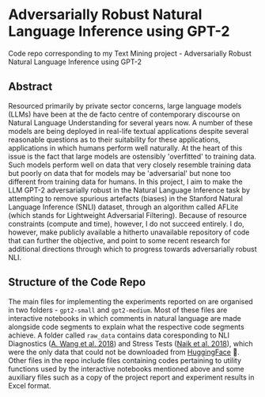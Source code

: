 # Adversarially Robust Natural Language Inference using GPT-2

Code repo corresponding to my Text Mining project - Adversarially Robust Natural Language Inference using GPT-2

## Abstract
Resourced primarily by private sector concerns, large language models (LLMs) have been at the de facto centre of contemporary discourse on Natural Language Understanding for several years now. A number of these models are being deployed in real-life textual applications despite several reasonable questions as to their suitability for these applications, applications in which humans perform well naturally. At the heart of this issue is the fact that large models are ostensibly 'overfitted' to training data. Such models perform well on data that very closely resemble training data but poorly on data that for models may be 'adversarial' but none too different from training data for humans. In this project, I aim to make the LLM GPT-2 adversarially robust in the Natural Language Inference task by attempting to remove spurious artefacts (biases) in the Stanford Natural Language Inference (SNLI) dataset, through an algorithm called AFLite (which stands for Lightweight Adversarial Filtering). Because of resource constraints (compute and time), however, I do not succeed entirely. I do, however, make publicly available a hitherto unavailable repository of code that can further the objective, and point to some recent research for additional directions through which to progress towards adversarially robust NLI.

## Structure of the Code Repo
The main files for implementing the experiments reported on are organised in two folders - `gpt2-small` and `gpt2-medium`. Most of these files are interactive notebooks in which comments in natural language are made alongside code segments to explain what the respective code segments achieve. A folder called `raw_data` contains data coresponding to NLI Diagnostics ([A. Wang et al. 2018](https://aclanthology.org/W18-5446)) and Stress Tests ([Naik et al. 2018](https://aclanthology.org/C18-1198/)), which were the only data that could not be downloaded from [HuggingFace](https://huggingface.co/) :hugs:. Other files in the repo include files containing codes pertaining to utility functions used by the interactive notebooks mentioned above and some auxiliary files such as a copy of the project report and experiment results in Excel format.
